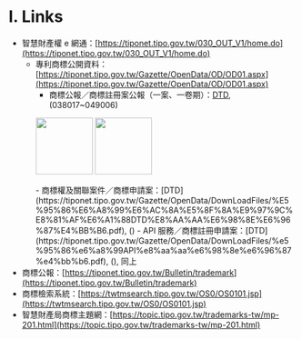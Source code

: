 # I. Links
- 智慧財產權 e 網通：[https://tiponet.tipo.gov.tw/030_OUT_V1/home.do](https://tiponet.tipo.gov.tw/030_OUT_V1/home.do)
  - 專利商標公開資料：[https://tiponet.tipo.gov.tw/Gazette/OpenData/OD/OD01.aspx](https://tiponet.tipo.gov.tw/Gazette/OpenData/OD/OD01.aspx)
    - 商標公報／商標註冊案公報（一案、一卷期）：[DTD](https://tiponet.tipo.gov.tw/Gazette/OpenData/DownLoadFiles/DTD_Trademark.pdf), (038017~049006)
    <p float="left">
      <img src="/商標公報一案.png" width="100" />
      <img src="/商標公報一卷期.png" width="100" />
    </p>
    - 商標權及關聯案件／商標申請案：[DTD](https://tiponet.tipo.gov.tw/Gazette/OpenData/DownLoadFiles/%E5%95%86%E6%A8%99%E6%AC%8A%E5%8F%8A%E9%97%9C%E8%81%AF%E6%A1%88DTD%E8%AA%AA%E6%98%8E%E6%96%87%E4%BB%B6.pdf), ()
    - API 服務／商標註冊申請案：[DTD](https://tiponet.tipo.gov.tw/Gazette/OpenData/DownLoadFiles/%e5%95%86%e6%a8%99API%e8%aa%aa%e6%98%8e%e6%96%87%e4%bb%b6.pdf), (), 同上
- 商標公報：[https://tiponet.tipo.gov.tw/Bulletin/trademark](https://tiponet.tipo.gov.tw/Bulletin/trademark)
- 商標檢索系統：[https://twtmsearch.tipo.gov.tw/OS0/OS0101.jsp](https://twtmsearch.tipo.gov.tw/OS0/OS0101.jsp)
- 智慧財產局商標主題網：[https://topic.tipo.gov.tw/trademarks-tw/mp-201.html](https://topic.tipo.gov.tw/trademarks-tw/mp-201.html)
